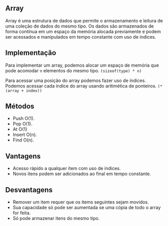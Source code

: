 ## Array

Array é uma estrutura de dados que permite o armazenamento e leitura de uma coleção de dados do mesmo tipo. Os dados são armazenados de forma contínua em um espaço da memória alocada previamente e podem ser acessados e manipulados em tempo constante com uso de índices.

## Implementação

Para implementar um array, podemos alocar um espaço de memória que pode acomodar `n` elementos do mesmo tipo. `(sizeof(type) * n)`

Para acessar uma posição do array podemos fazer uso de índices. Podemos acessar cada índice do array usando aritimética de ponteiros. `(*(array + index))`

## Métodos

- Push O(1).
- Pop O(1).
- At O(1)
- Insert O(n).
- Find O(n).

## Vantagens

- Acesso rápido a qualquer item com uso de índices.
- Novos itens podem ser adicionados ao final em tempo constante.

## Desvantagens

- Remover um item requer que os items seguintes sejam movidos.
- Sua capacidade só pode ser aumentada se uma cópia de todo o array for feita.
- Só pode armazenar itens do mesmo tipo.